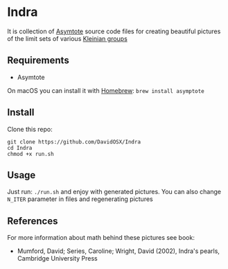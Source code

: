 # Indra

It is collection of [Asymtote](https://asymptote.sourceforge.io) source code files for creating beautiful pictures of the limit sets of various [Kleinian groups](https://en.wikipedia.org/wiki/Kleinian_group)

## Requirements
* Asymtote

On macOS you can install it with [Homebrew](https://brew.sh):
```brew install asymptote```

## Install
Clone this repo: 
```
git clone https://github.com/DavidOSX/Indra
cd Indra
chmod +x run.sh
```

## Usage
Just run:
```./run.sh```
and enjoy with generated pictures.
You can also change ```N_ITER``` parameter in files and regenerating pictures

## References
For more information about math behind these pictures see book:
* Mumford, David; Series, Caroline; Wright, David (2002), Indra's pearls, Cambridge University Press

